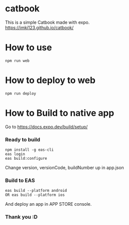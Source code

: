 # catbook

This is a simple Catbook made with expo.  
https://imki123.github.io/catbook/

# How to use

`npm run web`

# How to deploy to web

`npm run deploy`

# How to Build to native app

Go to https://docs.expo.dev/build/setup/

### Ready to build

```
npm install -g eas-cli
eas login
eas build:configure
```

Change version, versionCode, buildNumber up in app.json

### Build to EAS

```
eas build --platform android
OR eas build --platform ios
```

And deploy an app in APP STORE console.

### Thank you :D
